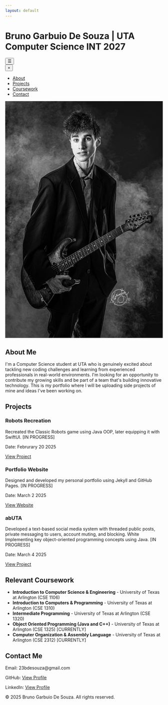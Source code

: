 ```yaml
---
layout: default
---
```


<link rel="stylesheet" href="style.css">
<script src="script.js" defer></script>

<h1>Bruno Garbuio De Souza | UTA Computer Science INT 2027</h1>

<!-- Hamburger Menu Button -->
<button class="menu-btn" onclick="openNav()">
    &#9776; <!-- Hamburger icon (☰) -->
</button>

<!-- Sidebar -->
<div id="mySidebar" class="sidebar">
    <button class="closebtn" onclick="closeNav()">&times;</button>
    <ul class="tabs">
        <li><a href="#" class="tab-link active" data-tab="about">About</a></li>
        <li><a href="#" class="tab-link" data-tab="projects">Projects</a></li>
        <li><a href="#" class="tab-link" data-tab="coursework">Coursework</a></li>
        <li><a href="#" class="tab-link" data-tab="contact">Contact</a></li>
    </ul>
</div>

<!-- About Section -->
<div id="about" class="tab-content active">
  <img src="IMG_0615.jpg" alt="Bruno Garbuio De Souza" class="profile-img">
    <h2>About Me</h2>
    <p>I'm a Computer Science student at UTA who is genuinely excited about tackling new coding challenges and learning from experienced professionals in real-world environments. I'm looking for an opportunity to contribute my growing skills and be part of a team that's building innovative technology. This is my portfolio where I will be uploading side projects of mine and ideas I've been working on. </p>
</div>

<!-- Projects Section -->
<div id="projects" class="tab-content">
    <h2>Projects</h2>
    <div class="projects-container">
        <div class="project">
            <h3>Robots Recreation</h3>
            <p>Recreated the Classic Robots game using Java OOP, later equipping it with SwiftUI. [IN PROGRESS] </p>
            <p class="project-date">Date: Februrary 20 2025</p>
            <a href="https://github.com/BrunoGDZZ/brunogdzz/tree/main/PersonalProjects2025/RobotsGame" target="_blank">View Project</a>
        </div>
        <div class="project">
            <h3>Portfolio Website</h3>
            <p>Designed and developed my personal portfolio using Jekyll and GitHub Pages. [IN PROGRESS] </p>
            <p class="project-date">Date: March 2 2025</p>
            <a href="https://github.com/BrunoGDZZ/brunogdzz" target="_blank">View Website</a>
        </div>
        <div class="project">
            <h3>abUTA</h3>
            <p>Developed a text-based social media system with threaded public posts, private messaging to users, account muting, and blocking. White Implementing key                 object-oriented programming concepts using Java.
            [IN PROGRESS] </p>
            <p class="project-date">Date: March 4 2025</p>
            <a href="https://github.com/BrunoGDZZ/brunogdzz/tree/main/PersonalProjects2025/abUTA/baseline" target="_blank">View Project</a>
        </div>
    </div>
</div>

<!-- Coursework Section -->
<div id="coursework" class="tab-content">
    <h2>Relevant Coursework</h2>
    <ul>
        <li><strong>Introduction to Computer Science & Engineering</strong> - University of Texas at Arlington (CSE 1106)</li>
        <li><strong>Introduction to Computers & Programming</strong> - University of Texas at Arlington (CSE 1310)</li>
        <li><strong>Intermediate Programming</strong> - University of Texas at Arlington (CSE 1320)</li>
        <li><strong>Object Oriented Programming (Java and C++)</strong> - University of Texas at Arlington (CSE 1325) [CURRENTLY]</li>
        <li><strong>Computer Organization & Assembly Language</strong> - University of Texas at Arlington (CSE 2312) [CURRENTLY]</li>
    </ul>
</div>

<!-- Contact Section -->
<div id="contact" class="tab-content">
    <h2>Contact Me</h2>
    <p>Email: 23bdesouza@gmail.com</p>
    <p>GitHub: <a href="https://github.com/brunogdzz" target="_blank">View Profile</a></p>
    <p>LinkedIn: <a href="https://www.linkedin.com/in/bruno-garbuio-de-souza" target="_blank">View Profile</a></p>
</div>

<footer>
    <p>&copy; 2025 Bruno Garbuio De Souza. All rights reserved.</p>
</footer>
